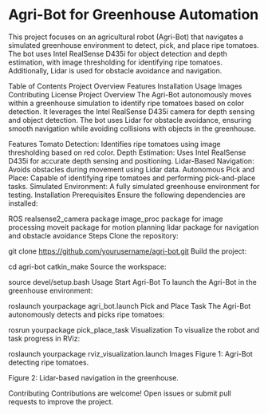 # Agri-Bot for Greenhouse Automation
This project focuses on an agricultural robot (Agri-Bot) that navigates a simulated greenhouse environment to detect, pick, and place ripe tomatoes. The bot uses Intel RealSense D435i for object detection and depth estimation, with image thresholding for identifying ripe tomatoes. Additionally, Lidar is used for obstacle avoidance and navigation.

Table of Contents
Project Overview
Features
Installation
Usage
Images
Contributing
License
Project Overview
The Agri-Bot autonomously moves within a greenhouse simulation to identify ripe tomatoes based on color detection. It leverages the Intel RealSense D435i camera for depth sensing and object detection. The bot uses Lidar for obstacle avoidance, ensuring smooth navigation while avoiding collisions with objects in the greenhouse.

Features
Tomato Detection: Identifies ripe tomatoes using image thresholding based on red color.
Depth Estimation: Uses Intel RealSense D435i for accurate depth sensing and positioning.
Lidar-Based Navigation: Avoids obstacles during movement using Lidar data.
Autonomous Pick and Place: Capable of identifying ripe tomatoes and performing pick-and-place tasks.
Simulated Environment: A fully simulated greenhouse environment for testing.
Installation
Prerequisites
Ensure the following dependencies are installed:

ROS
realsense2_camera package
image_proc package for image processing
moveit package for motion planning
lidar package for navigation and obstacle avoidance
Steps
Clone the repository:

git clone https://github.com/yourusername/agri-bot.git
Build the project:

cd agri-bot
catkin_make
Source the workspace:

source devel/setup.bash
Usage
Start Agri-Bot
To launch the Agri-Bot in the greenhouse environment:


roslaunch yourpackage agri_bot.launch
Pick and Place Task
The Agri-Bot autonomously detects and picks ripe tomatoes:


rosrun yourpackage pick_place_task
Visualization
To visualize the robot and task progress in RViz:


roslaunch yourpackage rviz_visualization.launch
Images
Figure 1: Agri-Bot detecting ripe tomatoes.

Figure 2: Lidar-based navigation in the greenhouse.

Contributing
Contributions are welcome! Open issues or submit pull requests to improve the project.
